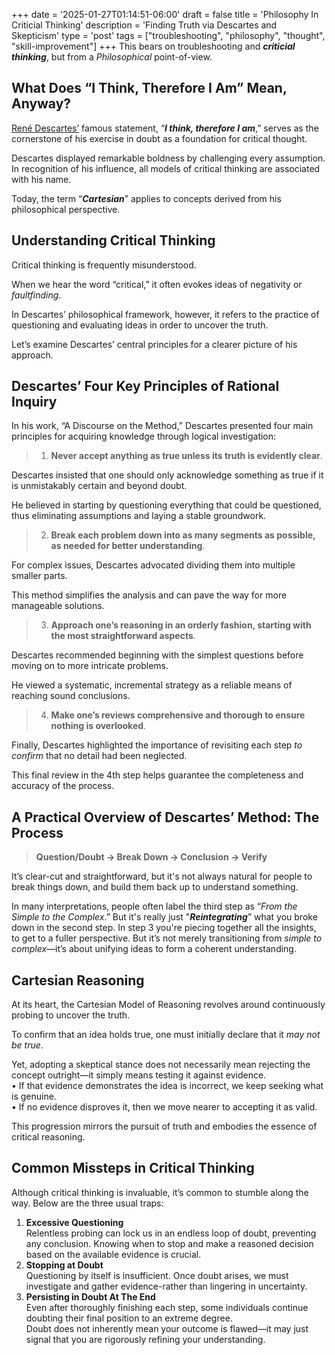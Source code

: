 +++
date = '2025-01-27T01:14:51-06:00'
draft = false
title = 'Philosophy In Criticial Thinking'
description = 'Finding Truth via Descartes and Skepticism'
type = 'post'
tags = ["troubleshooting", "philosophy", "thought", "skill-improvement"]
+++
This bears on troubleshooting and ***criticial thinking***, but from a *Philosophical* point-of-view.

## What Does “I Think, Therefore I Am” Mean, Anyway?

[René Descartes’](https://en.wikipedia.org/wiki/René_Descartes) famous statement, “***I think, therefore I am***,” serves as the cornerstone of his exercise in doubt as a foundation for critical thought. <br />

Descartes displayed remarkable boldness by challenging every assumption. In recognition of his influence, all models of critical thinking are associated with his name. <br />

Today, the term “***Cartesian***” applies to concepts derived from his philosophical perspective. <br />

## Understanding Critical Thinking

Critical thinking is frequently misunderstood. <br />

When we hear the word “critical,” it often evokes ideas of negativity or *faultfinding*. <br />

In Descartes’ philosophical framework, however, it refers to the practice of questioning and evaluating ideas in order to uncover the truth. <br />

Let’s examine Descartes’ central principles for a clearer picture of his approach.

## Descartes’ Four Key Principles of Rational Inquiry

In his work, “A Discourse on the Method,” Descartes presented four main principles for acquiring knowledge through logical investigation: <br />

> 1. **Never accept anything as true unless its truth is evidently clear**.

Descartes insisted that one should only acknowledge something as true if it is unmistakably certain and beyond doubt. <br />

He believed in starting by questioning everything that could be questioned, thus eliminating assumptions and laying a stable groundwork.

> 2. **Break each problem down into as many segments as possible, as needed for better understanding**.

For complex issues, Descartes advocated dividing them into multiple smaller parts. <br />

This method simplifies the analysis and can pave the way for more manageable solutions.

> 3. **Approach one’s reasoning in an orderly fashion, starting with the most straightforward aspects**.

Descartes recommended beginning with the simplest questions before moving on to more intricate problems. <br />

He viewed a systematic, incremental strategy as a reliable means of reaching sound conclusions.

> 4. **Make one’s reviews comprehensive and thorough to ensure nothing is overlooked**.

Finally, Descartes highlighted the importance of revisiting each step *to confirm* that no detail had been neglected. <br />

This final review in the 4th step helps guarantee the completeness and accuracy of the process.

## A Practical Overview of Descartes’ Method: The Process

> **Question/Doubt → Break Down → Conclusion → Verify**

It’s clear-cut and straightforward, but it's not always natural for people to break things down, and build them back up to understand something.  <br />

In many interpretations, people often label the third step as “*From the Simple to the Complex*.”  But it's really just "***Reintegrating***” what you broke down in the second step.  In step 3 you're piecing together all the insights, to get to a fuller perspective.  But it’s not merely transitioning from *simple to complex*—it’s about unifying ideas to form a coherent understanding. <br />

## Cartesian Reasoning

At its heart, the Cartesian Model of Reasoning revolves around continuously probing to uncover the truth. <br />

To confirm that an idea holds true, one must initially declare that it *may not be true*. <br />

Yet, adopting a skeptical stance does not necessarily mean rejecting the concept outright—it simply means testing it against evidence. <br />
•	If that evidence demonstrates the idea is incorrect, we keep seeking what is genuine. <br />
•	If no evidence disproves it, then we move nearer to accepting it as valid. <br />

This progression mirrors the pursuit of truth and embodies the essence of critical reasoning.

## Common Missteps in Critical Thinking

Although critical thinking is invaluable, it’s common to stumble along the way. Below are the three usual traps: <br />
1.	**Excessive Questioning** <br />
Relentless probing can lock us in an endless loop of doubt, preventing any conclusion. Knowing when to stop and make a reasoned decision based on the available evidence is crucial. <br />
2.	**Stopping at Doubt** <br />
Questioning by itself is insufficient. Once doubt arises, we must investigate and gather evidence-rather than lingering in uncertainty. <br />
3.	**Persisting in Doubt At The End** <br />
Even after thoroughly finishing each step, some individuals continue doubting their final position to an extreme degree. <br />
Doubt does not inherently mean your outcome is flawed—it may just signal that you are rigorously refining your understanding.